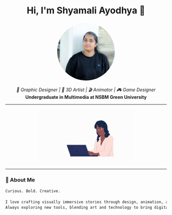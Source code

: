 <h1 align="center">Hi, I'm Shyamali Ayodhya 👋</h1>

<p align="center">
  <img src="https://github.com/Ayodhya-Herath/images/blob/main/IMG-20231226-WA0078.jpg" width="180" height="180" style="border-radius: 50%; border: 2px solid #fff;" />
</p>

<p align="center">
  <em>🎨 Graphic Designer | 🧩 3D Artist | 🎬 Animator | 🎮 Game Designer</em><br>
  <strong>Undergraduate in Multimedia at NSBM Green University</strong>
</p>

---

<p align="center">
  <img src="https://github.com/Ayodhya-Herath/images/blob/main/animated-female-coder-character-402691.gif" width="300" />
</p>

---

### 🧠 About Me

```txt
Curious. Bold. Creative.

I love crafting visually immersive stories through design, animation, and interactive game worlds.
Always exploring new tools, blending art and technology to bring digital dreams to life.
